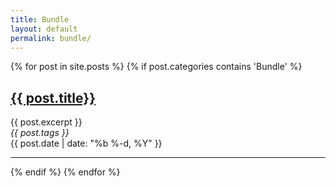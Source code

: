 ```yaml
---
title: Bundle 
layout: default
permalink: bundle/
---
```


<div class="myposts">
{% for post in site.posts %}
    {% if post.categories contains 'Bundle' %}
        <div class="mypost"><h2><a class="postTitle" href="{{ post.url }}" >{{ post.title}}</a></h2>
        {{ post.excerpt }}
        <div class="right postPost"><i><span class="postTag">{{ post.tags }}</span></i> <br>
        <span class="postDate">{{ post.date | date: "%b %-d, %Y" }}</span>
        </div>
            <hr class="pad">    
        </div>
    {% endif %}
{% endfor %}
</div>